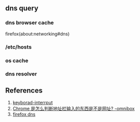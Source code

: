 
## dns query

### dns browser cache

firefox(about:networking#dns)

### /etc/hosts

### os cache

### dns resolver

## References

1. [keyborad-interrput](http://www.science.smith.edu/~nhowe/262/oldlabs/keyboard.html)
2. [Chrome 是怎么判断地址栏输入的东西是不是网址? -omnibox](https://www.zhihu.com/question/560616439/answer/2722866208)
3. [firefox dns](about:networking#dns)
